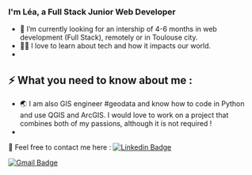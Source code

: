 ### I'm Léa, a Full Stack Junior Web Developer

- 🔭 I’m currently looking for an intership of 4-6 months in web development (Full Stack), remotely or in Toulouse city.
- 👩‍💻 I love to learn about tech and how it impacts our world.
- 

## ⚡ What you need to know about me :
- :earth_asia: I am also GIS engineer #geodata and know how to code in Python and use QGIS and ArcGIS. I would love to work on a project that combines both of my passions, although it is not required !
- 

:art: Feel free to contact me here :
[![Linkedin Badge](https://img.shields.io/badge/-leamahler-blue?style=flat-square&logo=Linkedin&logoColor=white&link=https://www.https://www.linkedin.com/in/l%C3%A9a-mahler/)](https://www.linkedin.com/in/l%C3%A9a-mahler/)

[![Gmail Badge](https://img.shields.io/badge/-mail@leamahler85.co.in-d14836?style=flat-square&logo=Gmail&logoColor=white&link=mailto:mail@leamahler85.co.in)](mailto:mail@leamahler85.co.in)


